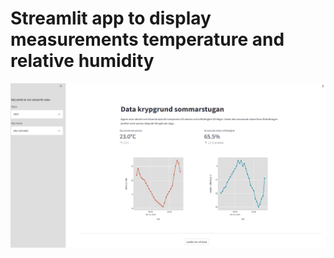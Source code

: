 # Streamlit app to display measurements temperature and relative humidity

![Tux, the Linux mascot](/images/app_overview.png)